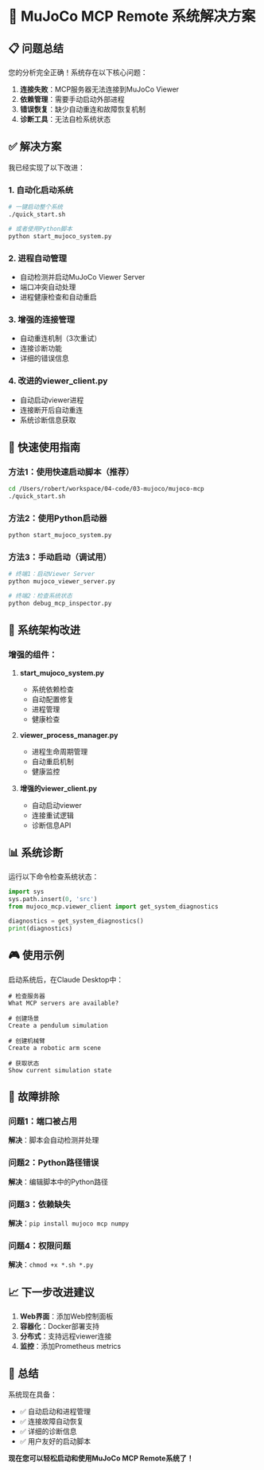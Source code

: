# 🚀 MuJoCo MCP Remote 系统解决方案

## 📋 问题总结

您的分析完全正确！系统存在以下核心问题：
1. **连接失败**：MCP服务器无法连接到MuJoCo Viewer
2. **依赖管理**：需要手动启动外部进程
3. **错误恢复**：缺少自动重连和故障恢复机制
4. **诊断工具**：无法自检系统状态

## ✅ 解决方案

我已经实现了以下改进：

### 1. **自动化启动系统**
```bash
# 一键启动整个系统
./quick_start.sh

# 或者使用Python脚本
python start_mujoco_system.py
```

### 2. **进程自动管理**
- 自动检测并启动MuJoCo Viewer Server
- 端口冲突自动处理
- 进程健康检查和自动重启

### 3. **增强的连接管理**
- 自动重连机制（3次重试）
- 连接诊断功能
- 详细的错误信息

### 4. **改进的viewer_client.py**
- 自动启动viewer进程
- 连接断开后自动重连
- 系统诊断信息获取

## 🎯 快速使用指南

### 方法1：使用快速启动脚本（推荐）
```bash
cd /Users/robert/workspace/04-code/03-mujoco/mujoco-mcp
./quick_start.sh
```

### 方法2：使用Python启动器
```bash
python start_mujoco_system.py
```

### 方法3：手动启动（调试用）
```bash
# 终端1：启动Viewer Server
python mujoco_viewer_server.py

# 终端2：检查系统状态
python debug_mcp_inspector.py
```

## 🔧 系统架构改进

### 增强的组件：

1. **start_mujoco_system.py**
   - 系统依赖检查
   - 自动配置修复
   - 进程管理
   - 健康检查

2. **viewer_process_manager.py**
   - 进程生命周期管理
   - 自动重启机制
   - 健康监控

3. **增强的viewer_client.py**
   - 自动启动viewer
   - 连接重试逻辑
   - 诊断信息API

## 📊 系统诊断

运行以下命令检查系统状态：
```python
import sys
sys.path.insert(0, 'src')
from mujoco_mcp.viewer_client import get_system_diagnostics

diagnostics = get_system_diagnostics()
print(diagnostics)
```

## 🎮 使用示例

启动系统后，在Claude Desktop中：

```
# 检查服务器
What MCP servers are available?

# 创建场景
Create a pendulum simulation

# 创建机械臂
Create a robotic arm scene

# 获取状态
Show current simulation state
```

## 🐛 故障排除

### 问题1：端口被占用
**解决**：脚本会自动检测并处理

### 问题2：Python路径错误
**解决**：编辑脚本中的Python路径

### 问题3：依赖缺失
**解决**：`pip install mujoco mcp numpy`

### 问题4：权限问题
**解决**：`chmod +x *.sh *.py`

## 📈 下一步改进建议

1. **Web界面**：添加Web控制面板
2. **容器化**：Docker部署支持
3. **分布式**：支持远程viewer连接
4. **监控**：添加Prometheus metrics

## 🎉 总结

系统现在具备：
- ✅ 自动启动和进程管理
- ✅ 连接故障自动恢复
- ✅ 详细的诊断信息
- ✅ 用户友好的启动脚本

**现在您可以轻松启动和使用MuJoCo MCP Remote系统了！**